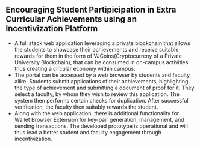 ## Encouraging Student Partipicipation in Extra Curricular Achievements using an Incentivization Platform 

- A full stack web application leveraging a private blockchain that allows the students to showcase their achievements and receive suitable rewards for them in the form of VJCoins(Cryptocurreny of a Private University Blockchain), that can be consumed in on-campus activities thus creating a circular economy within campus. 
- The portal can be accessed by a web browser by students and faculty alike. Students submit applications of their achievements, highlighting the type of achievement and submitting a document of proof for it. They select a faculty, by whom they wish to review this application. The system then performs certain checks for duplication. After successful verification, the faculty then suitably rewards the student. 
- Along with the web application, there is additional functionality for Wallet Browser Extension for key-pair generation, management, and sending transactions. The developed prototype is operational and will thus lead a better student and faculty engagement through incentivization. 

